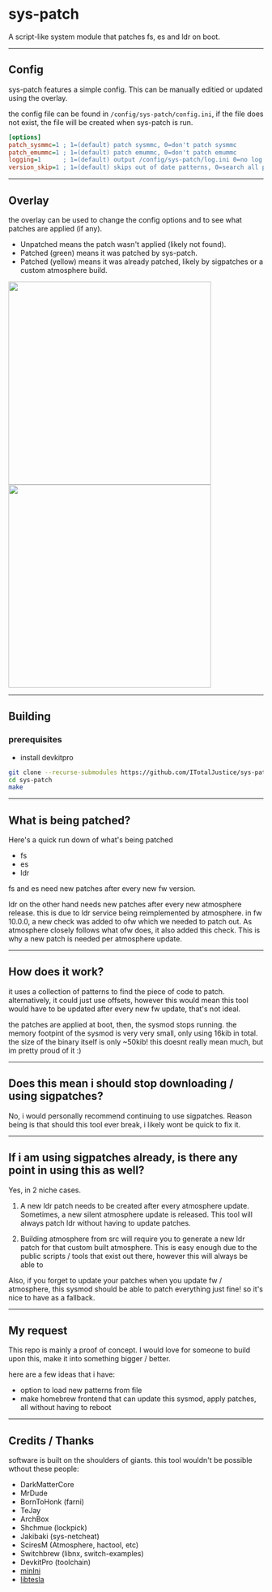 # sys-patch

A script-like system module that patches fs, es and ldr on boot.

---

## Config

sys-patch features a simple config. This can be manually editied or updated using the overlay.

the config file can be found in `/config/sys-patch/config.ini`, if the file does not exist, the file will be created when sys-patch is run.

```ini
[options]
patch_sysmmc=1 ; 1=(default) patch sysmmc, 0=don't patch sysmmc
patch_emummc=1 ; 1=(default) patch emummc, 0=don't patch emummc
logging=1      ; 1=(default) output /config/sys-patch/log.ini 0=no log
version_skip=1 ; 1=(default) skips out of date patterns, 0=search all patterns
```

---

## Overlay

the overlay can be used to change the config options and to see what patches are applied (if any).

- Unpatched means the patch wasn't applied (likely not found).
- Patched (green) means it was patched by sys-patch.
- Patched (yellow) means it was already patched, likely by sigpatches or a custom atmosphere build.

<p float="left">
  <img src="https://i.imgur.com/IlTkkYM.jpg" width="400" />
  <img src="https://i.imgur.com/T4K5u5f.jpg" width="400" />
</p>

---

## Building

### prerequisites
- install devkitpro

```sh
git clone --recurse-submodules https://github.com/ITotalJustice/sys-patch.git
cd sys-patch
make
```

---

## What is being patched?

Here's a quick run down of what's being patched

- fs
- es
- ldr

fs and es need new patches after every new fw version.

ldr on the other hand needs new patches after every new atmosphere release. this is due to ldr service being reimplemented by atmosphere. in fw 10.0.0, a new check was added to ofw which we needed to patch out. As atmosphere closely follows what ofw does, it also added this check. This is why a new patch is needed per atmosphere update.

---

## How does it work?

it uses a collection of patterns to find the piece of code to patch. alternatively, it could just use offsets, however this would mean this tool would have to be updated after every new fw update, that's not ideal.

the patches are applied at boot, then, the sysmod stops running. the memory footpint of the sysmod is very very small, only using 16kib in total. the size of the binary itself is only ~50kib! this doesnt really mean much, but im pretty proud of it :)

---

## Does this mean i should stop downloading / using sigpatches?

No, i would personally recommend continuing to use sigpatches. Reason being is that should this tool ever break, i likely wont be quick to fix it.

---

## If i am using sigpatches already, is there any point in using this as well?

Yes, in 2 niche cases.

1. A new ldr patch needs to be created after every atmosphere update. Sometimes, a new silent atmosphere update is released. This tool will always patch ldr without having to update patches.

2. Building atmosphere from src will require you to generate a new ldr patch for that custom built atmosphere. This is easy enough due to the public scripts / tools that exist out there, however this will always be able to

Also, if you forget to update your patches when you update fw / atmosphere, this sysmod should be able to patch everything just fine! so it's nice to have as a fallback.

---

## My request

This repo is mainly a proof of concept. I would love for someone to build upon this, make it into something bigger / better.

here are a few ideas that i have:
- option to load new patterns from file
- make homebrew frontend that can update this sysmod, apply patches, all without having to reboot

---

## Credits / Thanks

software is built on the shoulders of giants. this tool wouldn't be possible wthout these people:

- DarkMatterCore
- MrDude
- BornToHonk (farni)
- TeJay
- ArchBox
- Shchmue (lockpick)
- Jakibaki (sys-netcheat)
- SciresM (Atmosphere, hactool, etc)
- Switchbrew (libnx, switch-examples)
- DevkitPro (toolchain)
- [minIni](https://github.com/compuphase/minIni)
- [libtesla](https://github.com/WerWolv/libtesla)
